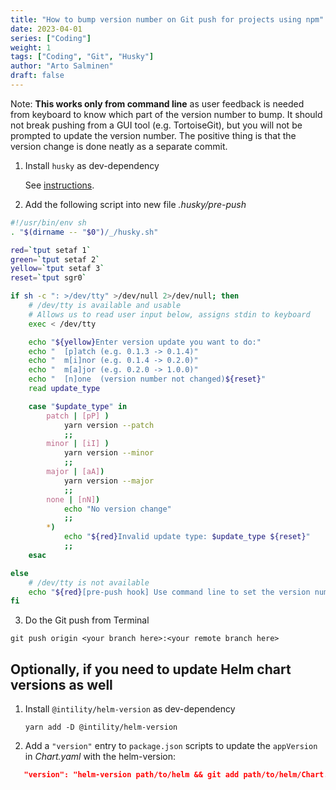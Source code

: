 ```yaml
---
title: "How to bump version number on Git push for projects using npm"
date: 2023-04-01
series: ["Coding"]
weight: 1
tags: ["Coding", "Git", "Husky"]
author: "Arto Salminen"
draft: false
---
```


Note: **This works only from command line** as user feedback is needed from keyboard to know which part of the version number to bump. It should not break pushing from a GUI tool (e.g. TortoiseGit), but you will not be prompted to update the version number. The positive thing is that the version change is done neatly as a separate commit.

1. Install `husky` as dev-dependency

   See [instructions](https://typicode.github.io/husky/#/?id=install).

2. Add the following script into new file _.husky/pre-push_

```bash
#!/usr/bin/env sh
. "$(dirname -- "$0")/_/husky.sh"

red=`tput setaf 1`
green=`tput setaf 2`
yellow=`tput setaf 3`
reset=`tput sgr0`

if sh -c ": >/dev/tty" >/dev/null 2>/dev/null; then
    # /dev/tty is available and usable
    # Allows us to read user input below, assigns stdin to keyboard
    exec < /dev/tty

    echo "${yellow}Enter version update you want to do:"
    echo "  [p]atch (e.g. 0.1.3 -> 0.1.4)"
    echo "  m[i]nor (e.g. 0.1.4 -> 0.2.0)"
    echo "  m[a]jor (e.g. 0.2.0 -> 1.0.0)"
    echo "  [n]one  (version number not changed)${reset}"
    read update_type

    case "$update_type" in
        patch | [pP] )
            yarn version --patch
            ;;
        minor | [iI] )
            yarn version --minor
            ;;
        major | [aA])
            yarn version --major
            ;;
        none | [nN])
            echo "No version change"
            ;;
        *)
            echo "${red}Invalid update type: $update_type ${reset}"
            ;;
    esac

else
    # /dev/tty is not available
    echo "${red}[pre-push hook] Use command line to set the version number on push${reset}"
fi
```

3. Do the Git push from Terminal

`git push origin <your branch here>:<your remote branch here>`

## Optionally, if you need to update Helm chart versions as well

1. Install `@intility/helm-version` as dev-dependency

   `yarn add -D @intility/helm-version`

2. Add a `"version"` entry to `package.json` scripts to update the `appVersion` in _Chart.yaml_ with the helm-version:

```json
   "version": "helm-version path/to/helm && git add path/to/helm/Chart.yaml",
```